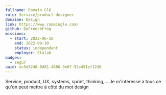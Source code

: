 ```yaml
---
fullname: Romain Glé
role: Service/product designer
domaine: Design
link: https://www.romaingle.com/
github: DaFrenchFrog
missions:
  - start: 2022-06-10
    end: 2022-09-30
    status: independent
    employer: Etalab
badges:
  - segur
uuid: ac5d3248-0d81-4686-9e67-92e451ef1236
---
```

Service, product, UX, systems, sprint, thinking,... Je m'intéresse à tous ce qu'on peut mettre à côté du mot design
